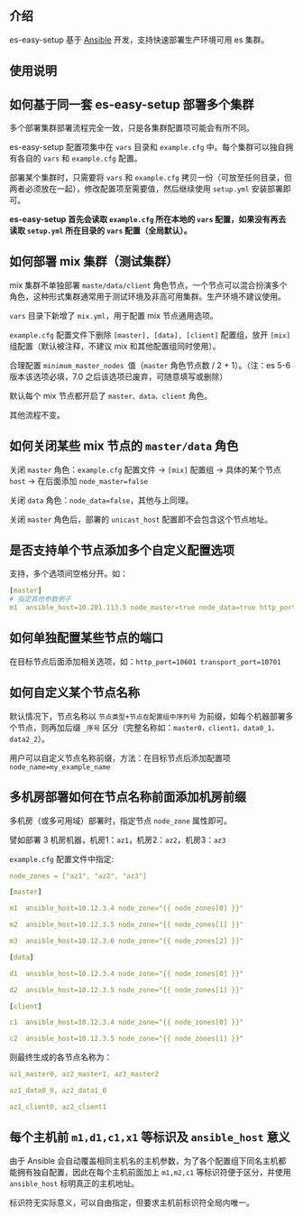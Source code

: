 ## 介绍

es-easy-setup 基于 [Ansible](https://www.ansible.com/) 开发，支持快速部署生产环境可用 es 集群。

## 使用说明

## 如何基于同一套 es-easy-setup 部署多个集群

多个部署集群部署流程完全一致，只是各集群配置项可能会有所不同。

es-easy-setup 配置项集中在 `vars` 目录和 `example.cfg` 中。每个集群可以独自拥有各自的 `vars` 和 `example.cfg` 配置。

部署某个集群时，只需要将 `vars` 和 `example.cfg` 拷贝一份（可放至任何目录，但两者必须放在一起），修改配置项至需要值，然后继续使用 `setup.yml` 安装部署即可。

**es-easy-setup 首先会读取 `example.cfg` 所在本地的 `vars` 配置，如果没有再去读取 `setup.yml` 所在目录的 `vars` 配置（全局默认）。**

## 如何部署 mix 集群（测试集群）

mix 集群不单独部署 `maste/data/client` 角色节点，一个节点可以混合扮演多个角色，这种形式集群通常用于测试环境及非高可用集群。生产环境不建议使用。

`vars` 目录下新增了 `mix.yml`，用于配置 mix 节点通用选项。

`example.cfg` 配置文件下删除 `[master], [data], [client]` 配置组，放开 `[mix]` 组配置（默认被注释，不建议 mix 和其他配置组同时使用）。

合理配置 `minimum_master_nodes `值（`master` 角色节点数 / 2 + 1）。（注：es 5-6 版本该选项必填，7.0 之后该选项已废弃，可随意填写或删除）

默认每个 mix 节点都开启了 `master、data、client` 角色。

其他流程不变。

## 如何关闭某些 mix 节点的 `master/data` 角色

关闭 `master` 角色：`example.cfg` 配置文件 → `[mix]` 配置组 → 具体的某个节点 `host` → 在后面添加 `node_master=false`

关闭 `data` 角色：`node_data=false`，其他与上同理。

关闭 `master` 角色后，部署的 `unicast_host` 配置即不会包含这个节点地址。

## 是否支持单个节点添加多个自定义配置选项

支持，多个选项间空格分开。如：

```yaml
[master]
# 指定其他参数例子
m1  ansible_host=10.201.113.5 node_master=true node_data=true http_port=9201 transport_port=9301 node_name=example
```

## 如何单独配置某些节点的端口

在目标节点后面添加相关选项，如：`http_port=10601 transport_port=10701`

## 如何自定义某个节点名称

默认情况下，节点名称以 `节点类型+节点在配置组中序列号` 为前缀，如每个机器部署多个节点，则再加后缀 `_序号` 区分（完整名称如：`master0，client1，data0_1，data2_2`）。

用户可以自定义节点名称前缀，方法：在目标节点后添加配置项 `node_name=my_example_name`

## 多机房部署如何在节点名称前面添加机房前缀

多机房（或多可用域）部署时，指定节点 `node_zone` 属性即可。

譬如部署 3 机房机器，机房1：`az1`，机房2：`az2`，机房3：`az3`

`example.cfg` 配置文件中指定:

```yaml
node_zones = ["az1", "az2", "az3"]

[master]

m1  ansible_host=10.12.3.4 node_zone="{{ node_zones[0] }}"

m2  ansible_host=10.12.3.5 node_zone="{{ node_zones[1] }}"

m3  ansible_host=10.12.3.6 node_zone="{{ node_zones[2] }}"

[data]

d1  ansible_host=10.12.3.4 node_zone="{{ node_zones[0] }}"

d2  ansible_host=10.12.3.5 node_zone="{{ node_zones[1] }}"

[client]

c1  ansible_host=10.12.3.4 node_zone="{{ node_zones[0] }}"

c2  ansible_host=10.12.3.5 node_zone="{{ node_zones[1] }}"
```

则最终生成的各节点名称为：

```yaml
az1_master0, az2_master1, az3_master2

az1_data0_0, az2_data1_0

az1_client0, az2_client1
```

## 每个主机前 `m1,d1,c1,x1` 等标识及 `ansible_host` 意义

由于 Ansible 会自动覆盖相同主机名的主机参数，为了各个配置组下同名主机都能拥有独自配置，因此在每个主机前面加上 `m1,m2,c1` 等标识符便于区分，并使用 `ansible_host` 标明真正的主机地址。

标识符无实际意义，可以自由指定，但要求主机前标识符全局内唯一。

